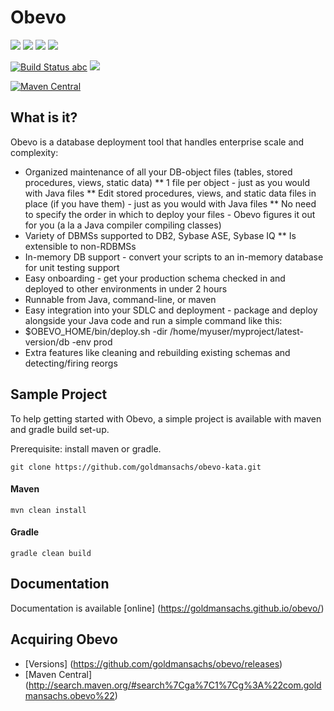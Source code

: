 # Obevo
[![][travis img]][travis]
[![][maven img]][maven]
[![][release img]][release]
[![][license-apache img]][license-apache]

[![Build Status abc](https://travis-ci.org/goldmansachs/obevo.svg?branch=master)](https://travis-ci.org/goldmansachs/obevo)
[![](https://maven-badges.herokuapp.com/maven-central/com.goldmansachs.obevo/obevo-parent/badge.svg)](http://search.maven.org/#search|gav|1|g:"com.goldmansachs.obevo"%20AND%20a:"obevo-parent")


[![Maven Central](https://maven-badges.herokuapp.com/maven-central/com.goldmansachs.obevo/obevo-parent/badge.svg)](https://maven-badges.herokuapp.com/maven-central/com.goldmansachs.obevo/obevo-parent)

## What is it? 
Obevo is a database deployment tool that handles enterprise scale and complexity:

* Organized maintenance of all your DB-object files (tables, stored procedures, views, static data)
** 1 file per object - just as you would with Java files
** Edit stored procedures, views, and static data files in place (if you have them) - just as you would with Java files
** No need to specify the order in which to deploy your files - Obevo figures it out for you (a la a Java compiler compiling classes)
* Variety of DBMSs supported to DB2, Sybase ASE, Sybase IQ
** Is extensible to non-RDBMSs
* In-memory DB support - convert your scripts to an in-memory database for unit testing support
* Easy onboarding - get your production schema checked in and deployed to other environments in under 2 hours
* Runnable from Java, command-line, or maven
* Easy integration into your SDLC and deployment - package and deploy alongside your Java code and run a simple command like this:
* $OBEVO_HOME/bin/deploy.sh -dir /home/myuser/myproject/latest-version/db -env prod
* Extra features like cleaning and rebuilding existing schemas and detecting/firing reorgs

## Sample Project
To help getting started with Obevo, a simple project is available with maven and gradle build set-up.

Prerequisite: install maven or gradle.

```
git clone https://github.com/goldmansachs/obevo-kata.git
```

#### Maven
```
mvn clean install
```

#### Gradle
```
gradle clean build
```



## Documentation

Documentation is available [online] (https://goldmansachs.github.io/obevo/)


## Acquiring Obevo

* [Versions] (https://github.com/goldmansachs/obevo/releases)
* [Maven Central] (http://search.maven.org/#search%7Cga%7C1%7Cg%3A%22com.goldmansachs.obevo%22)


[travis]:https://travis-ci.org/goldmansachs/obevo
[travis img]:https://travis-ci.org/goldmansachs/obevo.svg?branch=master

[license-apache]:LICENSE.txt
[license-apache img]:https://img.shields.io/badge/License-Apache%202-blue.svg

[maven]:http://search.maven.org/#search|gav|1|g:"com.goldmansachs.obevo"%20AND%20a:"obevo-parent"
[maven img]:https://maven-badges.herokuapp.com/maven-central/com.goldmansachs.obevo/obevo/badge.svg

[release]:https://github.com/goldmansachs/obevo/releases
[release img]:https://img.shields.io/github/release/goldmansachs/obevo.svg
